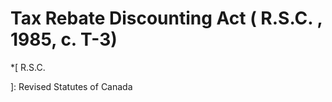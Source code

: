 #  Tax Rebate Discounting Act (  R.S.C.  , 1985, c. T-3)

  *[
 R.S.C.

]: Revised Statutes of Canada


